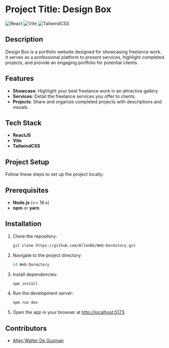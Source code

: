# Project Title: Design Box

![React](https://img.shields.io/badge/React-20232A?style=for-the-badge&logo=react&logoColor=61DAFB)
![Vite](https://img.shields.io/badge/Vite-646CFF?style=for-the-badge&logo=vite&logoColor=FFD62E)
![TailwindCSS](https://img.shields.io/badge/TailwindCSS-06B6D4?style=for-the-badge&logo=tailwindcss&logoColor=white)

## Description
Design Box is a portfolio website designed for showcasing freelance work. It serves as a professional platform to present services, highlight completed projects, and provide an engaging portfolio for potential clients.  

## Features
- **Showcase**: Highlight your best freelance work in an attractive gallery.
- **Services**: Detail the freelance services you offer to clients.
- **Projects**: Share and organize completed projects with descriptions and visuals.

## Tech Stack
- **ReactJS**
- **Vite**
- **TailwindCSS**

## Project Setup

Follow these steps to set up the project locally:

## Prerequisites
- **Node.js** (>= 16.x)
- **npm** or **yarn**

## Installation
1. Clone the repository:
   ```bash
   git clone https://github.com/AllenDG/Web-Dormitory.git
   ```
2. Navigate to the project directory:
   ```bash
   cd Web-Dormitory
   ```
3. Install dependencies:
   ```bash
   npm install
   ```
4. Run the development server:
   ```bash
   npm run dev
   ```
5. Open the app in your browser at [http://localhost:5173](http://localhost:5173).

## Contributors
- [Allen Walter De Guzman](https://github.com/AllenDG)
